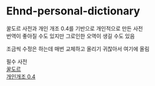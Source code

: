 # Ehnd-personal-dictionary

꿀도르 사전과 개인 개조 0.4를 기반으로 개인적으로 만든 사전  
번역이 좋아질 수도 있지만 그로인한 오역이 생길 수도 있음  

조금씩 수정은 하는데 매번 교체하고 올리기 귀찮아서 여기에 올림  

필수 사전  
[꿀도르](https://blog.naver.com/waltherp38/221062272423)  
[개인개조 0.4](https://github.com/Chroche-Latel/Ehnd-individual-user-dictionary/releases)
